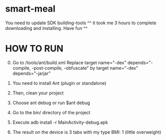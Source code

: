 smart-meal
==========

You need to update SDK building-tools ^^ it took me 3 hours to complete downloading and installing. Have fun ^^


HOW TO RUN
==========

0. Go to <SDK>/tools/ant/build.xml
    Replace
  target name="-dex" depends="-compile, -post-compile, -obfuscate"
    by
  target name="-dex" depends="-jarjar"

1. You need to install Ant (plugin or standalone)
2. Then, clean your project
3. Choose ant debug or run $ant debug
4. Go to the bin/ directory of the project
5. Execute adb install -r MainActivity-debug.apk
6. The result on the device is 3 tabs with my type BMI: 1 (little overweight)
